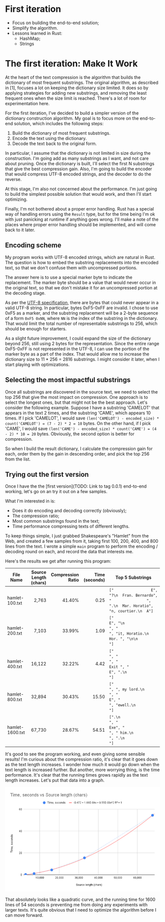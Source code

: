 # First iteration

- Focus on building the end-to-end solution;
- Simplify the algorithm.
- Lessons learned in Rust:
  - HashMap;
  - Strings

# The first iteration: Make It Work

At the heart of the text compression is the algorithm that builds the dictionary of most frequent substrings. The original algorithm, as described in [1], focuses a lot on keeping the dictionary size limited. It does so by applying strategies for adding new substrings, and removing the least frequent ones when the size limit is reached. There's a lot of room for experimentation here.

For the first iteration, I've decided to build a simpler version of the dictionary construction algorithm. My goal is to focus more on the end-to-end solution, which includes the following steps:

1. Build the dictionary of most frequent substrings.
2. Encode the text using the dictionary.
3. Decode the text back to the original form.

In particular, I assume that the dictionary is not limited in size during the construction. I'm going add as many substrings as I want, and not care about pruning. Once the dictionary is built, I'll select the first N substrings that give the best compression gain. Also, I'm going to build the encoder that would compress UTF-8 encoded strings, and the decoder to do the reverse.

At this stage, I'm also not concerned about the performance. I'm just going to build the simplest possible solution that would work, and then I'll start optimizing.

Finally, I'm not bothered about a proper error handling. Rust has a special way of handling errors using the `Result` type, but for the time being I'm ok with just panicking at runtime if anything goes wrong. I'll make a note of the places where proper error handling should be implemented, and will come back to it later.

## Encoding scheme

My program works with UTF-8 encoded strings, which are natural in Rust. The question is how to embed the substring replacements into the encoded text, so that we don't confuse them with uncompressed portions.

The answer here is to use a special marker byte to indicate the replacement. The marker byte should be a value that would never occur in the original text, so that we don't mistake it for an uncompressed portion at the decoding stage.

As per the [UTF-8 specification](https://en.wikipedia.org/wiki/UTF-8), there are bytes that could never appear in a valid UTF-8 string. In particular, bytes 0xF5-0xFF are invalid. I chose to use 0xF5 as a marker, and the substring replacement will be a 2-byte sequence of a form `0xF5 0xNN`, where `NN` is the index of the substring in the dictionary. That would limit the total number of representable substrings to 256, which should be enough for starters.

As a slight future improvement, I could expand the size of the dictionary beyond 256, still using 2 bytes for the representation. Since the entire range 0xF5-0xFF is not represented in the UTF-8, I can use the portion of the marker byte as a part of the index. That would allow me to increase the dictionary size to 11 \* 256 = 2816 substrings. I might consider it later, when I start playing with optimizations.

## Selecting the most impactful substrings

Once all substrings are discovered in the source text, we need to select the top 256 that give the most impact on compression. One approach is to select the longest ones, but that might not be the best approach. Let's consider the following example. Suppose I have a substring 'CAMELOT' that appears in the text 2 times, and the substring 'CAME', which appears 10 times. If I pick 'CAMELOT', I would save `(len('CAMELOT') - encoded_size) * count('CAMELOT') = (7 - 2) * 2 = 10` bytes. On the other hand, if I pick 'CAME', I would save `(len('CAME') - encoded_size) * count('CAME') = (4 - 2) * 10 = 20` bytes. Obviously, the second option is better for compression.

So when I build the result dictionary, I calculate the compression gain for each, order them by the gain in descending order, and pick the top 256 from the list.

## Trying out the first version

Once I have the the [first version](TODO: Link to tag 0.0.1) end-to-end working, let's go on an try it out on a few samples.

What I'm interested in is:

- Does it do encoding and decoding correctly (obviously);
- The compression ratio;
- Most common substrings found in the text;
- Time performance compressing texts of different lengths.

To keep things simple, I just grabbed Shakespeare's "Hamlet" from the Web, and created a few samples from it, taking first 100, 200, 400, and 800 lines from the text. I wrote a simple `main` program to perform the encoding / decoding round on each, and record the data that interests me.

Here's the results we get after running this program:

| File Name       | Source Length (chars) | Compression Ratio | Time (seconds) | Top 5 Substrings                                                                                                                                                                                                                                                                                              |
| --------------- | --------------------: | ----------------: | -------------: | ------------------------------------------------------------------------------------------------------------------------------------------------------------------------------------------------------------------------------------------------------------------------------------------------------------- |
| hamlet-100.txt  |                 2,763 |            41.40% |           0.25 | `["                 E", "?\n  Fran. Bernardo", "                ", ".\n  Mar. Horatio", "n, courtier.\n  A"]`                                                                                                                                                                                                 |
| hamlet-200.txt  |                 7,103 |            33.99% |           1.09 | `["                                 E", "\n                    ", "                    ", "it, Horatio.\n  Hor. ", "\n\n                "]`                                                                                                                                                                   |
| hamlet-400.txt  |                16,122 |            32.22% |           4.42 | `["                                            ", "                                        ", "                                 Exit ", "                                 E", ".\n                                "]`                                                                                         |
| hamlet-800.txt  |                32,894 |            30.43% |          15.50 | `["                                            ", ", my lord.\n                                ", "                                        E", "                                        ", "ewell.\n                                "]`                                                                       |
| hamlet-1600.txt |                67,730 |            28.67% |          54.51 | `[".\n                                                         ", "                                                     Exe", "                                                      ", " him.\n                                                ", ".\n                                                   "]` |

It's good to see the program working, and even giving some sensible results! I'm curious about the compression ratio, it's clear that it goes down as the text length increases. I wonder how much it would go down when the text length is increased further. But another, more worrying thing, is the time performance. It's clear that the running times grows rapidly as the text length increases. Let's put that data into a graph.

![Running times](./images/running-times.png)

That absolutely looks like a quadratic curve, and the running time for 1600 lines of 54 seconds is preventing me from doing any experiments with larger texts. It's quite obvious that I need to optimize the algorithm before I can move forward.
